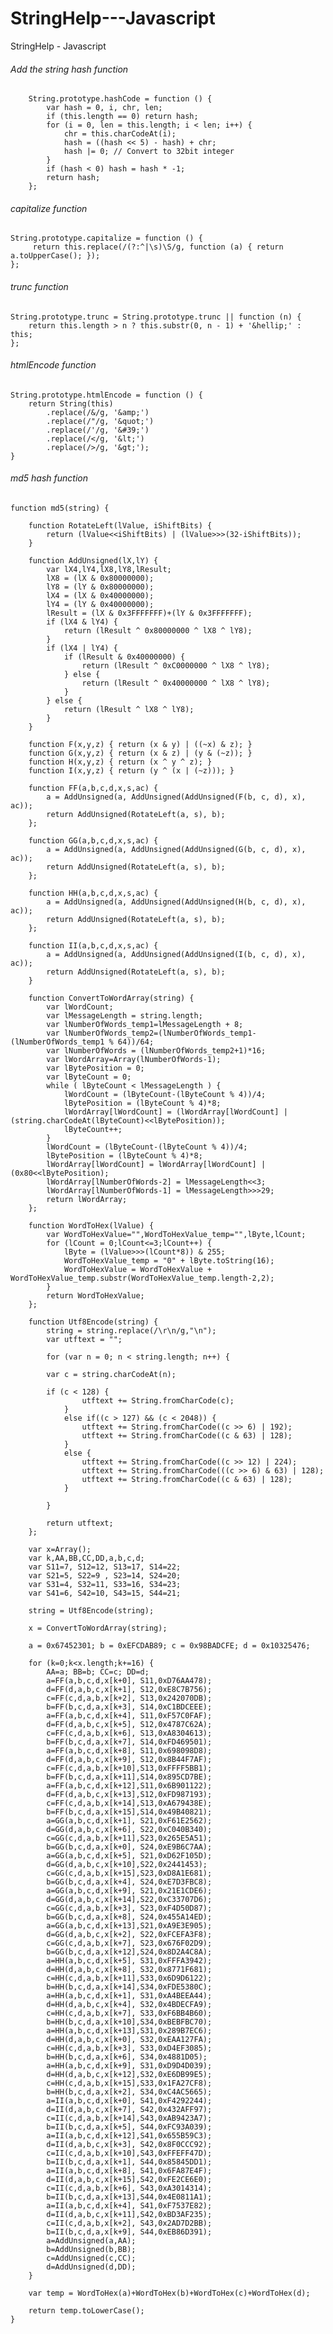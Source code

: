 StringHelp---Javascript
=======================

StringHelp - Javascript

###### Add the string hash function ######

        String.prototype.hashCode = function () {
            var hash = 0, i, chr, len;
            if (this.length == 0) return hash;
            for (i = 0, len = this.length; i < len; i++) {
                chr = this.charCodeAt(i);
                hash = ((hash << 5) - hash) + chr;
                hash |= 0; // Convert to 32bit integer
            }
            if (hash < 0) hash = hash * -1;
            return hash;
        };

###### capitalize function ######

    String.prototype.capitalize = function () {
         return this.replace(/(?:^|\s)\S/g, function (a) { return a.toUpperCase(); });
    };
    
###### trunc function ######

    String.prototype.trunc = String.prototype.trunc || function (n) {
        return this.length > n ? this.substr(0, n - 1) + '&hellip;' : this;
    };
    
###### htmlEncode function ######

    String.prototype.htmlEncode = function () {
        return String(this)
            .replace(/&/g, '&amp;')
            .replace(/"/g, '&quot;')
            .replace(/'/g, '&#39;')
            .replace(/</g, '&lt;')
            .replace(/>/g, '&gt;');
    }
        
###### md5 hash function ######

    function md5(string) {
        
        function RotateLeft(lValue, iShiftBits) {
            return (lValue<<iShiftBits) | (lValue>>>(32-iShiftBits));
        }
        
        function AddUnsigned(lX,lY) {
            var lX4,lY4,lX8,lY8,lResult;
            lX8 = (lX & 0x80000000);
            lY8 = (lY & 0x80000000);
            lX4 = (lX & 0x40000000);
            lY4 = (lY & 0x40000000);
            lResult = (lX & 0x3FFFFFFF)+(lY & 0x3FFFFFFF);
            if (lX4 & lY4) {
                return (lResult ^ 0x80000000 ^ lX8 ^ lY8);
            }
            if (lX4 | lY4) {
                if (lResult & 0x40000000) {
                    return (lResult ^ 0xC0000000 ^ lX8 ^ lY8);
                } else {
                    return (lResult ^ 0x40000000 ^ lX8 ^ lY8);
                }
            } else {
                return (lResult ^ lX8 ^ lY8);
            }
        }
        
        function F(x,y,z) { return (x & y) | ((~x) & z); }
        function G(x,y,z) { return (x & z) | (y & (~z)); }
        function H(x,y,z) { return (x ^ y ^ z); }
        function I(x,y,z) { return (y ^ (x | (~z))); }
        
        function FF(a,b,c,d,x,s,ac) {
            a = AddUnsigned(a, AddUnsigned(AddUnsigned(F(b, c, d), x), ac));
            return AddUnsigned(RotateLeft(a, s), b);
        };
        
        function GG(a,b,c,d,x,s,ac) {
            a = AddUnsigned(a, AddUnsigned(AddUnsigned(G(b, c, d), x), ac));
            return AddUnsigned(RotateLeft(a, s), b);
        };
        
        function HH(a,b,c,d,x,s,ac) {
            a = AddUnsigned(a, AddUnsigned(AddUnsigned(H(b, c, d), x), ac));
            return AddUnsigned(RotateLeft(a, s), b);
        };
        
        function II(a,b,c,d,x,s,ac) {
            a = AddUnsigned(a, AddUnsigned(AddUnsigned(I(b, c, d), x), ac));
            return AddUnsigned(RotateLeft(a, s), b);
        }
        
        function ConvertToWordArray(string) {
            var lWordCount;
            var lMessageLength = string.length;
            var lNumberOfWords_temp1=lMessageLength + 8;
            var lNumberOfWords_temp2=(lNumberOfWords_temp1-(lNumberOfWords_temp1 % 64))/64;
            var lNumberOfWords = (lNumberOfWords_temp2+1)*16;
            var lWordArray=Array(lNumberOfWords-1);
            var lBytePosition = 0;
            var lByteCount = 0;
            while ( lByteCount < lMessageLength ) {
                lWordCount = (lByteCount-(lByteCount % 4))/4;
                lBytePosition = (lByteCount % 4)*8;
                lWordArray[lWordCount] = (lWordArray[lWordCount] | (string.charCodeAt(lByteCount)<<lBytePosition));
                lByteCount++;
            }
            lWordCount = (lByteCount-(lByteCount % 4))/4;
            lBytePosition = (lByteCount % 4)*8;
            lWordArray[lWordCount] = lWordArray[lWordCount] | (0x80<<lBytePosition);
            lWordArray[lNumberOfWords-2] = lMessageLength<<3;
            lWordArray[lNumberOfWords-1] = lMessageLength>>>29;
            return lWordArray;
        };
        
        function WordToHex(lValue) {
            var WordToHexValue="",WordToHexValue_temp="",lByte,lCount;
            for (lCount = 0;lCount<=3;lCount++) {
                lByte = (lValue>>>(lCount*8)) & 255;
                WordToHexValue_temp = "0" + lByte.toString(16);
                WordToHexValue = WordToHexValue + WordToHexValue_temp.substr(WordToHexValue_temp.length-2,2);
            }
            return WordToHexValue;
        };
        
        function Utf8Encode(string) {
            string = string.replace(/\r\n/g,"\n");
            var utftext = "";
            
            for (var n = 0; n < string.length; n++) {
            
            var c = string.charCodeAt(n);
            
            if (c < 128) {
                    utftext += String.fromCharCode(c);
                }
                else if((c > 127) && (c < 2048)) {
                    utftext += String.fromCharCode((c >> 6) | 192);
                    utftext += String.fromCharCode((c & 63) | 128);
                }
                else {
                    utftext += String.fromCharCode((c >> 12) | 224);
                    utftext += String.fromCharCode(((c >> 6) & 63) | 128);
                    utftext += String.fromCharCode((c & 63) | 128);
                }
                
            }
            
            return utftext;
        };
        
        var x=Array();
        var k,AA,BB,CC,DD,a,b,c,d;
        var S11=7, S12=12, S13=17, S14=22;
        var S21=5, S22=9 , S23=14, S24=20;
        var S31=4, S32=11, S33=16, S34=23;
        var S41=6, S42=10, S43=15, S44=21;
        
        string = Utf8Encode(string);
        
        x = ConvertToWordArray(string);
        
        a = 0x67452301; b = 0xEFCDAB89; c = 0x98BADCFE; d = 0x10325476;
        
        for (k=0;k<x.length;k+=16) {
            AA=a; BB=b; CC=c; DD=d;
            a=FF(a,b,c,d,x[k+0], S11,0xD76AA478);
            d=FF(d,a,b,c,x[k+1], S12,0xE8C7B756);
            c=FF(c,d,a,b,x[k+2], S13,0x242070DB);
            b=FF(b,c,d,a,x[k+3], S14,0xC1BDCEEE);
            a=FF(a,b,c,d,x[k+4], S11,0xF57C0FAF);
            d=FF(d,a,b,c,x[k+5], S12,0x4787C62A);
            c=FF(c,d,a,b,x[k+6], S13,0xA8304613);
            b=FF(b,c,d,a,x[k+7], S14,0xFD469501);
            a=FF(a,b,c,d,x[k+8], S11,0x698098D8);
            d=FF(d,a,b,c,x[k+9], S12,0x8B44F7AF);
            c=FF(c,d,a,b,x[k+10],S13,0xFFFF5BB1);
            b=FF(b,c,d,a,x[k+11],S14,0x895CD7BE);
            a=FF(a,b,c,d,x[k+12],S11,0x6B901122);
            d=FF(d,a,b,c,x[k+13],S12,0xFD987193);
            c=FF(c,d,a,b,x[k+14],S13,0xA679438E);
            b=FF(b,c,d,a,x[k+15],S14,0x49B40821);
            a=GG(a,b,c,d,x[k+1], S21,0xF61E2562);
            d=GG(d,a,b,c,x[k+6], S22,0xC040B340);
            c=GG(c,d,a,b,x[k+11],S23,0x265E5A51);
            b=GG(b,c,d,a,x[k+0], S24,0xE9B6C7AA);
            a=GG(a,b,c,d,x[k+5], S21,0xD62F105D);
            d=GG(d,a,b,c,x[k+10],S22,0x2441453);
            c=GG(c,d,a,b,x[k+15],S23,0xD8A1E681);
            b=GG(b,c,d,a,x[k+4], S24,0xE7D3FBC8);
            a=GG(a,b,c,d,x[k+9], S21,0x21E1CDE6);
            d=GG(d,a,b,c,x[k+14],S22,0xC33707D6);
            c=GG(c,d,a,b,x[k+3], S23,0xF4D50D87);
            b=GG(b,c,d,a,x[k+8], S24,0x455A14ED);
            a=GG(a,b,c,d,x[k+13],S21,0xA9E3E905);
            d=GG(d,a,b,c,x[k+2], S22,0xFCEFA3F8);
            c=GG(c,d,a,b,x[k+7], S23,0x676F02D9);
            b=GG(b,c,d,a,x[k+12],S24,0x8D2A4C8A);
            a=HH(a,b,c,d,x[k+5], S31,0xFFFA3942);
            d=HH(d,a,b,c,x[k+8], S32,0x8771F681);
            c=HH(c,d,a,b,x[k+11],S33,0x6D9D6122);
            b=HH(b,c,d,a,x[k+14],S34,0xFDE5380C);
            a=HH(a,b,c,d,x[k+1], S31,0xA4BEEA44);
            d=HH(d,a,b,c,x[k+4], S32,0x4BDECFA9);
            c=HH(c,d,a,b,x[k+7], S33,0xF6BB4B60);
            b=HH(b,c,d,a,x[k+10],S34,0xBEBFBC70);
            a=HH(a,b,c,d,x[k+13],S31,0x289B7EC6);
            d=HH(d,a,b,c,x[k+0], S32,0xEAA127FA);
            c=HH(c,d,a,b,x[k+3], S33,0xD4EF3085);
            b=HH(b,c,d,a,x[k+6], S34,0x4881D05);
            a=HH(a,b,c,d,x[k+9], S31,0xD9D4D039);
            d=HH(d,a,b,c,x[k+12],S32,0xE6DB99E5);
            c=HH(c,d,a,b,x[k+15],S33,0x1FA27CF8);
            b=HH(b,c,d,a,x[k+2], S34,0xC4AC5665);
            a=II(a,b,c,d,x[k+0], S41,0xF4292244);
            d=II(d,a,b,c,x[k+7], S42,0x432AFF97);
            c=II(c,d,a,b,x[k+14],S43,0xAB9423A7);
            b=II(b,c,d,a,x[k+5], S44,0xFC93A039);
            a=II(a,b,c,d,x[k+12],S41,0x655B59C3);
            d=II(d,a,b,c,x[k+3], S42,0x8F0CCC92);
            c=II(c,d,a,b,x[k+10],S43,0xFFEFF47D);
            b=II(b,c,d,a,x[k+1], S44,0x85845DD1);
            a=II(a,b,c,d,x[k+8], S41,0x6FA87E4F);
            d=II(d,a,b,c,x[k+15],S42,0xFE2CE6E0);
            c=II(c,d,a,b,x[k+6], S43,0xA3014314);
            b=II(b,c,d,a,x[k+13],S44,0x4E0811A1);
            a=II(a,b,c,d,x[k+4], S41,0xF7537E82);
            d=II(d,a,b,c,x[k+11],S42,0xBD3AF235);
            c=II(c,d,a,b,x[k+2], S43,0x2AD7D2BB);
            b=II(b,c,d,a,x[k+9], S44,0xEB86D391);
            a=AddUnsigned(a,AA);
            b=AddUnsigned(b,BB);
            c=AddUnsigned(c,CC);
            d=AddUnsigned(d,DD);
        }
        
        var temp = WordToHex(a)+WordToHex(b)+WordToHex(c)+WordToHex(d);
        
        return temp.toLowerCase();
    }
